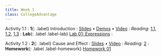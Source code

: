 ```yaml
---
title: Week 1
class: CollegeAdvantage
---
```


Activity 1.1
: **1**{: .label} Introduction
: [Slides](#) &#8226; [Demos](#) &#8226; [Video](#)
: _Reading:_ [1.1](https://inferentialthinking.com/chapters/01/1/intro.html), [1.2](https://inferentialthinking.com/chapters/01/2/why-data-science.html), [1.3](https://inferentialthinking.com/chapters/01/3/Plotting_the_Classics.html)
: **Lab**{: .label .label-lab} [Lab 01: Expressions](http://34.125.85.90/hub/user-redirect/git-pull?repo=https%3A%2F%2Fgithub.com%2FInclusion-Bridge%2Fstudent-materials&branch=main&urlpath=tree%2Fstudent-materials%2Fdist%2Flab01%2Fstudent%2Flab01.ipynb)
: <!--[Lab 01 Worksheet]()-->

Activity 1.2
: **2**{: .label} Cause and Effect
: [Slides](#) &#8226; [Video](#)
: _Reading:_ [2](https://inferentialthinking.com/chapters/02/causality-and-experiments.html)
: **Homework**{: .label .label-homework} [Homework 01](http://34.125.85.90/hub/user-redirect/git-pull?repo=https%3A%2F%2Fgithub.com%2FInclusion-Bridge%2Fstudent-materials&branch=main&urlpath=tree%2Fstudent-materials%2Fdist%2Fhw01%2Fstudent%2Fhw01.ipynb)
